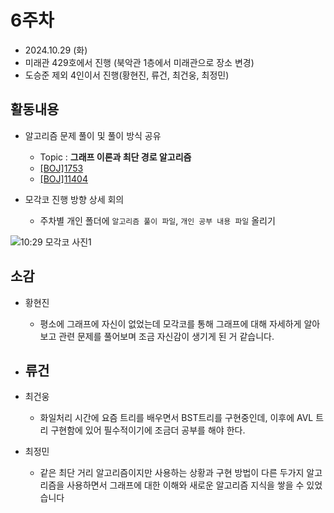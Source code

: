 # 6주차
- 2024.10.29 (화)
- 미래관 429호에서 진행 (북악관 1층에서 미래관으로 장소 변경)
- 도승준 제외 4인이서 진행(황현진, 류건, 최건웅, 최정민)


## 활동내용
- 알고리즘 문제 풀이 및 풀이 방식 공유
  - Topic : **그래프 이론과 최단 경로 알고리즘**
  - [[BOJ]1753](https://www.acmicpc.net/problem/1753)
  - [[BOJ]11404](https://www.acmicpc.net/problem/11404)
    
- 모각코 진행 방향 상세 회의
  - 주차별 개인 폴더에 `알고리즘 풀이 파일`, `개인 공부 내용 파일` 올리기
 
![10:29 모각코 사진1](https://github.com/user-attachments/assets/f910d96d-42b9-4afb-b4f1-1d710b78a35e)



## 소감
- 황현진
  - 평소에 그래프에 자신이 없었는데 모각코를 통해 그래프에 대해 자세하게 알아보고 관련 문제를 풀어보며 조금 자신감이 생기게 된 거 같습니다.
 
- 류건
  - 

- 최건웅
  - 화일처리 시간에 요즘 트리를 배우면서 BST트리를 구현중인데, 이후에 AVL 트리 구현함에 있어 필수적이기에 조금더 공부를 해야 한다.
  
- 최정민
  - 같은 최단 거리 알고리즘이지만 사용하는 상황과 구현 방법이 다른 두가지 알고리즘을 사용하면서 그래프에 대한 이해와 새로운 알고리즘 지식을 쌓을 수 있었습니다
